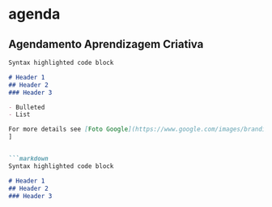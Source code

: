 # agenda
## Agendamento Aprendizagem Criativa

```markdown
Syntax highlighted code block

# Header 1
## Header 2
### Header 3

- Bulleted
- List

For more details see [Foto Google](https://www.google.com/images/branding/googlelogo/1x/googlelogo_color_272x92dp.png).
]


```markdown
Syntax highlighted code block

# Header 1
## Header 2
### Header 3
